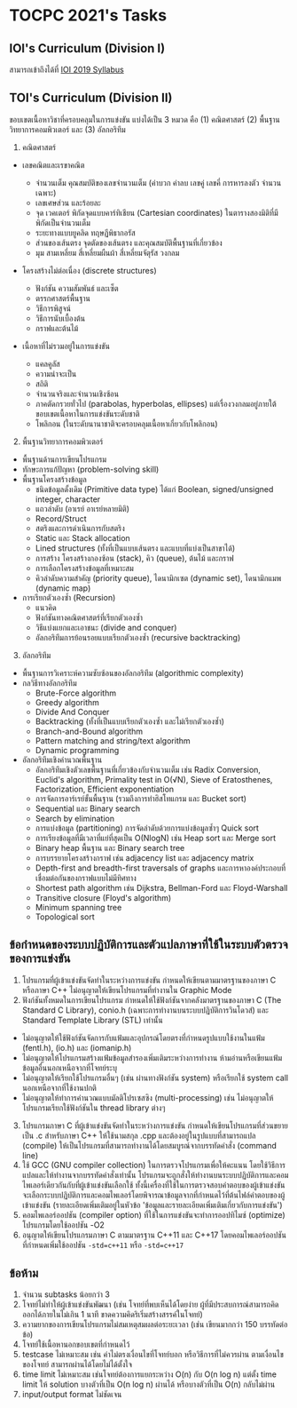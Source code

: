 # TOCPC 2021's Tasks

## IOI's Curriculum (Division I)

สามารถเข้าถึงได้ที่ [IOI 2019 Syllabus](https://ioinformatics.org/files/ioi-syllabus-2019.pdf)

## TOI's Curriculum (Division II)

ขอบเขตเนื้อหาวิชาที่ครอบคลุมในการแข่งขัน แบ่งได้เป็น 3 หมวด คือ (1) คณิตศาสตร์ (2) พื้นฐานวิทยาการคอมพิวเตอร์ และ (3) อัลกอริทึม


1. คณิตศาสตร์
  - เลขคณิตและเรขาคณิต
    - จำนวนเต็ม คุณสมบัติของเลขจำนวนเต็ม (ค่าบวก ค่าลบ เลขคู่ เลขคี่ การหารลงตัว จำนวนเฉพาะ)
    - เลขเศษส่วน และร้อยละ
    - จุด เวคเตอร์ พิกัดจุดแบบคาร์ทิเชียน (Cartesian coordinates) ในตารางสองมิติที่มีพิกัดเป็นจำนวนเต็ม
    - ระยะทางแบบยูคลิด ทฤษฏีพิธากอรัส
    - ส่วนของเส้นตรง จุดตัดของเส้นตรง และคุณสมบัติพื้นฐานที่เกี่ยวข้อง
    - มุม สามเหลี่ยม สี่เหลี่ยมผืนผ้า สี่เหลี่ยมจัตุรัส วงกลม
  - โครงสร้างไม่ต่อเนื่อง (discrete structures)
    - ฟังก์ชัน ความสัมพันธ์ และเซ็ต
    - ตรรกศาสตร์พื้นฐาน
    - วิธีการพิสูจน์
    - วิธีการนับเบื้องต้น
    - กราฟและต้นไม้

  - เนื้อหาที่ไม่รวมอยู่ในการแข่งขัน
    - แคลคูลัส
    - ความน่าจะเป็น
    - สถิติ
    - จำนวนจริงและจำนวนเชิงซ้อน
    - ภาคตัดกรวยทั่วไป (parabolas, hyperbolas, ellipses) แต่เรื่องวงกลมอยู่ภายใต้ขอบเขตเนื้อหาในการแข่งขันระดับชาติ
    - โพลิกอน (ในระดับนานาชาติจะครอบคลุมเนื้อหาเกี่ยวกับโพลิกอน)


2. พื้นฐานวิทยาการคอมพิวเตอร์
  - พื้นฐานด้านการเขียนโปรแกรม
  - ทักษะการแก้ปัญหา (problem-solving skill)
  - พื้นฐานโครงสร้างข้อมูล
    - ชนิดข้อมูลดั้งเดิม (Primitive data type) ได้แก่ Boolean, signed/unsigned integer, character
    - แถวลำดับ (อาเรย์ อาเรย์หลายมิติ)
    - Record/Struct
    - สตริงและการดำเนินการกับสตริง
    - Static และ Stack allocation
    - Lined structures (ทั้งที่เป็นแบบเส้นตรง และแบบที่แบ่งเป็นสาขาได้)
    - การสร้าง โครงสร้างกองซ้อน (stack), คิว (queue), ต้นไม้ และกราฟ
    - การเลือกโครงสร้างข้อมูลที่เหมาะสม
    - คิวลำดับความสำคัญ (priority queue), ไดนามิกเซต (dynamic set), ไดนามิกแมพ (dynamic map)
  - การเรียกตัวเองซ้ำ (Recursion)
    - แนวคิด
    - ฟังก์ชันทางคณิตศาสตร์ที่เรียกตัวเองซ้ำ
    - วิธีแบ่งแยกและเอาชนะ (divide and conquer)
    - อัลกอริทึมการย้อนรอยแบบเรียกตัวเองซ้ำ (recursive backtracking)
 
 
3. อัลกอริทึม
  - พื้นฐานการวิเคราะห์ความซับซ้อนของอัลกอริทึม (algorithmic complexity)
  - กลวิธีทางอัลกอริทึม
    - Brute-Force algorithm
    - Greedy algorithm
    - Divide And Conquer
    - Backtracking (ทั้งที่เป็นแบบเรียกตัวเองซ้ำ และไม่เรียกตัวเองซ้ำ)
    - Branch-and-Bound algorithm
    - Pattern matching and string/text algorithm
    - Dynamic programming
  - อัลกอริทึมเชิงคำนวณพื้นฐาน
    - อัลกอริทึมเชิงตัวเลขพื้นฐานที่เกี่ยวข้องกับจำนวนเต็ม เช่น Radix Conversion, Euclid's algorithm, Primality test in O(√N), Sieve of Eratosthenes, Factorization, Efficient exponentiation
    - การจัดการอาร์เรย์ขั้นพื้นฐาน (รวมถึงการทำฮิสโทแกรม และ Bucket sort)
    - Sequential และ Binary search
    - Search by elimination
    - การแบ่งข้อมูล (partitioning) การจัดลำดับด้วยการแบ่งข้อมูลซ้ำๆ Quick sort
    - การเรียงข้อมูลที่มีเวลาที่แย่ที่สุดเป็น O(NlogN) เช่น Heap sort และ Merge sort
    - Binary heap พื้นฐาน และ Binary search tree
    - การบรรยายโครงสร้างกราฟ เช่น adjacency list และ adjacency matrix
    - Depth-first and breadth-first traversals of graphs และการหาองค์ประกอบที่เชื่อมต่อกันของกราฟแบบไม่มีทิศทาง
    - Shortest path algorithm เช่น Dijkstra, Bellman-Ford และ Floyd-Warshall
    - Transitive closure (Floyd's algorithm)
    - Minimum spanning tree
    - Topological sort


## ข้อกำหนดของระบบปฏิบัติการและตัวแปลภาษาที่ใช้ในระบบตัวตรวจของการแข่งขัน

1. โปรแกรมที่ผู้เข้าแข่งขันจัดทำในระหว่างการแข่งขัน กำหนดให้เขียนตามมาตรฐานของภาษา C หรือภาษา C++ ไม่อนุญาตให้เขียนโปรแกรมที่ทำงานใน Graphic Mode
2. ฟังก์ชันทั้งหมดในการเขียนโปรแกรม กำหนดให้ใช้ฟังก์ชันจากคลังมาตรฐานของภาษา C (The Standard C Library), conio.h (เฉพาะการทำงานบนระบบปฏิบัติการวินโดวส์) และ Standard Template Library (STL) เท่านั้น
  - ไม่อนุญาตให้ใช้ฟังก์ชันจัดการกับแฟ้มและอุปกรณ์โดยตรงที่กำหนดรูปแบบใช้งานในแฟ้ม (fentl.h), (io.h) และ (iomanip.h)
  - ไม่อนุญาตให้โปรแกรมสร้างแฟ้มข้อมูลสำรองเพิ่มเติมระหว่างการทำงาน ห้ามอ่านหรือเขียนแฟ้มข้อมูลอื่นนอกเหนือจากที่โจทย์ระบุ
  - ไม่อนุญาตให้เรียกใช้โปรแกรมอื่นๆ (เช่น ผ่านทางฟังก์ชัน system) หรือเรียกใช้ system call นอกเหนือจากที่ใช้งานปกติ
  - ไม่อนุญาตให้ทำการคำนวณแบบมัลติโปรเซสซิง (multi-processing) เช่น ไม่อนุญาตให้โปรแกรมเรียกใช้ฟังก์ชันใน thread library ต่างๆ
3. โปรแกรมภาษา C ที่ผู้เข้าแข่งขันจัดทำในระหว่างการแข่งขัน กำหนดให้เขียนโปรแกรมที่ส่วนขยายเป็น .c สำหรับภาษา C++ ให้ใช้นามสกุล .cpp และต้องอยู่ในรูปแบบที่สามารถแปล (compile) ให้เป็นโปรแกรมที่สามารถทำงานได้โดยสมบูรณ์จากบรรทัดคำสั่ง (command line)
4. ใช้ GCC (GNU compiler collection) ในการตรวจโปรแกรมเพื่อให้คะแนน โดยใช้วิธีการแปลและให้ทำงานจากบรรทัดคำสั่งเท่านั้น โปรแกรมจะถูกสั่งให้ทำงานบนระบบปฏิบัติการและคอมไพเลอร์เดียวกันกับที่ผู้เข้าแข่งขันเลือกใช้ ทั้งนี้เครื่องที่ใช้ในการตรวจสอบคำตอบของผู้เข้าแข่งขันจะเลือกระบบปฏิบัติการและคอมไพเลอร์โดยพิจารณาข้อมูลจากที่กำหนดไว้ที่ต้นไฟล์คำตอบของผู้เข้าแข่งขัน (รายละเอียดเพิ่มเติมอยู่ในหัวข้อ 'ข้อมูลและรายละเอียดเพิ่มเติมเกี่ยวกับการแข่งขัน')
5. คอมไพเลอร์ออปชัน (compiler option) ที่ใช้ในการแข่งขันจะทำการออปทิไมซ์ (optimize) โปรแกรมโดยใช้ออปชัน -O2
6. อนุญาตให้เขียนโปรแกรมภาษา C ตามมาตรฐาน C++11 และ C++17 โดยคอมไพเลอร์ออปชันที่กำหนดเพิ่มใช้ออปชัน `-std=c++11` หรือ `-std=c++17`


## ข้อห้าม

1. จำนวน subtasks น้อยกว่า 3
2. โจทย์ไม่ทำให้ผู้เข้าแข่งขันพัฒนา (เช่น โจทย์ที่พบเห็นได้โดยง่าย ผู้ที่มีประสบการณ์สามารถคิดออกได้ภายในไม่เกิน 1 นาที ขาดความคิดริเริ่มสร้างสรรค์ในโจทย์)
3. ความยากของการเขียนโปรแกรมไม่สมเหตุสมผลต่อระยะเวลา (เช่น เขียนมากกว่า 150 บรรทัดต่อข้อ)
4. โจทย์ใช้เนื้อหานอกขอบเขตที่กำหนดไว้
5. testcase ไม่เหมาะสม เช่น ค่าไม่ตรงเงื่อนไขที่โจทย์บอก หรือวิธีการที่ไม่ควรผ่าน ตามเงื่อนไขของโจทย์ สามารถผ่านได้โดยไม่ได้ตั้งใจ
6. time limit ไม่เหมาะสม เช่นโจทย์ต้องการแยกระหว่าง O(n) กับ O(n log n) แต่ตั้ง time limit ให้ solution บางตัวที่เป็น O(n log n) ผ่านได้ หรือบางตัวที่เป็น O(n) กลับไม่ผ่าน
7. input/output format ไม่ชัดเจน
